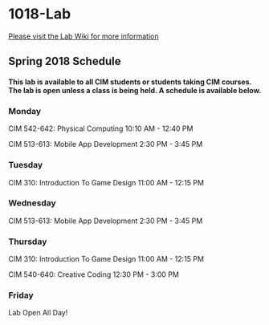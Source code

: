 # 1018-Lab

[Please visit the Lab Wiki for more information](https://github.com/UMInteractive/1018-Lab/wiki)

## Spring 2018 Schedule

#### This lab is available to all CIM students or students taking CIM courses. The lab is open unless a class is being held. A schedule is available below.

### Monday 

CIM 542-642: Physical Computing 10:10 AM - 12:40 PM

CIM 513-613: Mobile App Development 2:30 PM - 3:45 PM

### Tuesday

CIM 310: Introduction To Game Design 11:00 AM - 12:15 PM

### Wednesday

CIM 513-613: Mobile App Development 2:30 PM - 3:45 PM

### Thursday

CIM 310: Introduction To Game Design 11:00 AM - 12:15 PM

CIM 540-640: Creative Coding 12:30 PM - 3:00 PM

### Friday

Lab Open All Day!

